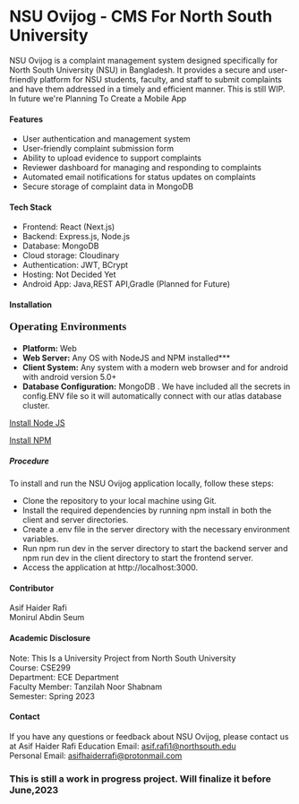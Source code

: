 
# NSU Ovijog - CMS For North South University

NSU Ovijog is a complaint management system designed specifically for North South University (NSU) in Bangladesh. It provides a secure and user-friendly platform for NSU students, faculty, and staff to submit complaints and have them addressed in a timely and efficient manner. This is still WIP.
In future we're Planning To Create a Mobile App
#### Features

* User authentication and management system
* User-friendly complaint submission form
* Ability to upload evidence to support complaints
* Reviewer dashboard for managing and responding to complaints
* Automated email notifications for status updates on complaints
* Secure storage of complaint data in MongoDB

#### Tech Stack
* Frontend: React (Next.js)
* Backend: Express.js, Node.js
* Database: MongoDB
* Cloud storage: Cloudinary
* Authentication: JWT, BCrypt
* Hosting: Not Decided Yet
* Android App: Java,REST API,Gradle (Planned for Future) 

#### Installation 


<p style="font-size:140%;text-align: left;font-weight:bold;font-family:times">Operating Environments</p>
<p style="text-align: left;font-family:arial;">
<ul type="disc"> 
  <li><strong>Platform:</strong> Web </li>
  <li><strong>Web Server:</strong> Any OS with NodeJS and NPM installed***</li>
  <li><strong>Client System:</strong> Any system with a modern web browser and for android with android version 5.0+</li>
  <li><strong>Database Configuration:</strong> MongoDB . We have included all the secrets in config.ENV file so it will automatically connect with our atlas database cluster.</li>
</ul>
</p>

[Install Node JS](https://nodejs.org/en/)

[Install NPM](https://www.npmjs.com/)

##### Procedure
To install and run the NSU Ovijog application locally, follow these steps:

* Clone the repository to your local machine using Git.
* Install the required dependencies by running npm install in both the client and server directories.
* Create a .env file in the server directory with the necessary environment variables.
* Run npm run dev in the server directory to start the backend server and npm run dev in the client directory to start the frontend server.
* Access the application at http://localhost:3000.

#### Contributor
Asif Haider Rafi <br>
Monirul Abdin Seum
#### Academic Disclosure 
Note: This Is a University Project from North South University <br>
Course: CSE299 <br> 
Department: ECE Department <br>
Faculty Member: Tanzilah Noor Shabnam <br>
Semester: Spring 2023 <br> 
#### Contact 
If you have any questions or feedback about NSU Ovijog, please contact us at 
Asif Haider Rafi 
Education Email: asif.rafi1@northsouth.edu <br>
Personal Email: asifhaiderrafi@protonmail.com

### This is still a work in progress project. Will finalize it before June,2023


